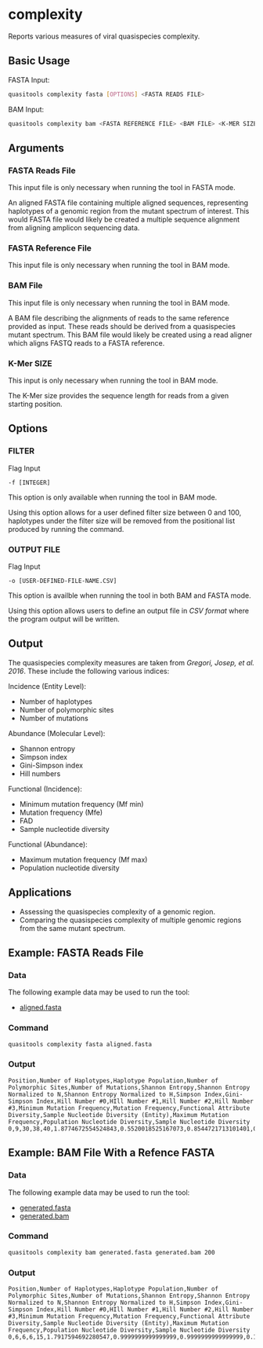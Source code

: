 # complexity

Reports various measures of viral quasispecies complexity.

## Basic Usage

FASTA Input:

```bash
quasitools complexity fasta [OPTIONS] <FASTA READS FILE>
```

BAM Input:

```bash
quasitools complexity bam <FASTA REFERENCE FILE> <BAM FILE> <K-MER SIZE> [OPTIONS] 
```

## Arguments

### FASTA Reads File

This input file is only necessary when running the tool in FASTA mode.

An aligned FASTA file containing multiple aligned sequences, representing haplotypes of a genomic region from the mutant spectrum of interest. This would FASTA file would likely be created a multiple sequence alignment from aligning amplicon sequencing data.

### FASTA Reference File

This input file is only necessary when running the tool in BAM mode.

### BAM File

This input file is only necessary when running the tool in BAM mode.

A BAM file describing the alignments of reads to the same reference provided as input. These reads should be derived from a quasispecies mutant spectrum. This BAM file would likely be created using a read aligner which aligns FASTQ reads to a FASTA reference.

### K-Mer SIZE

This input is only necessary when running the tool in BAM mode.

The K-Mer size provides the sequence length for reads from a given starting position.


## Options

### FILTER

Flag Input
```
-f [INTEGER]
```

This option is only available when running the tool in BAM mode.

Using this option allows for a user defined filter size between 0 and 100, haplotypes under the filter size will be removed from the positional list produced by running the command.

### OUTPUT FILE

Flag Input
```
-o [USER-DEFINED-FILE-NAME.CSV]
```

This option is availble when running the tool in both BAM and FASTA mode.

Using this option allows users to define an output file in *CSV format* where the program output will be written.

## Output

The quasispecies complexity measures are taken from *Gregori, Josep, et al. 2016*. These include the following various indices:

Incidence (Entity Level):

* Number of haplotypes
* Number of polymorphic sites
* Number of mutations

Abundance (Molecular Level):

* Shannon entropy
* Simpson index
* Gini-Simpson index
* Hill numbers

Functional (Incidence):

* Minimum mutation frequency (Mf min)
* Mutation frequency (Mfe)
* FAD
* Sample nucleotide diversity

Functional (Abundance):

* Maximum mutation frequency (Mf max)
* Population nucleotide diversity

## Applications

* Assessing the quasispecies complexity of a genomic region.
* Comparing the quasispecies complexity of multiple genomic regions from the same mutant spectrum.

## Example: FASTA Reads File

### Data

The following example data may be used to run the tool:

* [aligned.fasta](data/aligned.fasta)

### Command

```bash
quasitools complexity fasta aligned.fasta
```

### Output

```text
Position,Number of Haplotypes,Haplotype Population,Number of Polymorphic Sites,Number of Mutations,Shannon Entropy,Shannon Entropy Normalized to N,Shannon Entropy Normalized to H,Simpson Index,Gini-Simpson Index,Hill Number #0,HIll Number #1,Hill Number #2,Hill Number #3,Minimum Mutation Frequency,Mutation Frequency,Functional Attribute Diversity,Sample Nucleotide Diversity (Entity),Maximum Mutation Frequency,Population Nucleotide Diversity,Sample Nucleotide Diversity
0,9,30,38,40,1.8774672554524843,0.5520018525167073,0.8544721713101401,0.19111111111111112,0.8088888888888889,9.0,6.536927510444632,5.232558139534883,4.543368996115371,0.013333333333333334,0.05555555555555555,7.379999999999999,0.10249999999999998,0.03866666666666667,0.06682222222222223,0.06912643678160921
```


## Example: BAM File With a Refence FASTA

### Data

The following example data may be used to run the tool:

* [generated.fasta](data/generated.fasta)
* [generated.bam](data/generated.bam)


### Command

```bash
quasitools complexity bam generated.fasta generated.bam 200
```

### Output

```text
Position,Number of Haplotypes,Haplotype Population,Number of Polymorphic Sites,Number of Mutations,Shannon Entropy,Shannon Entropy Normalized to N,Shannon Entropy Normalized to H,Simpson Index,Gini-Simpson Index,Hill Number #0,HIll Number #1,Hill Number #2,Hill Number #3,Minimum Mutation Frequency,Mutation Frequency,Functional Attribute Diversity,Sample Nucleotide Diversity (Entity),Maximum Mutation Frequency,Population Nucleotide Diversity,Sample Nucleotide Diversity
0,6,6,6,15,1.7917594692280547,0.9999999999999999,0.9999999999999999,0.16666666666666669,0.8333333333333333,6.0,5.999999999999998,5.999999999999999,6.000000000000001,0.0125,0.01916666666666667,0.7300000000000004,0.02433333333333335,0.019166666666666665,0.020277777777777773,0.02433333333333333

```